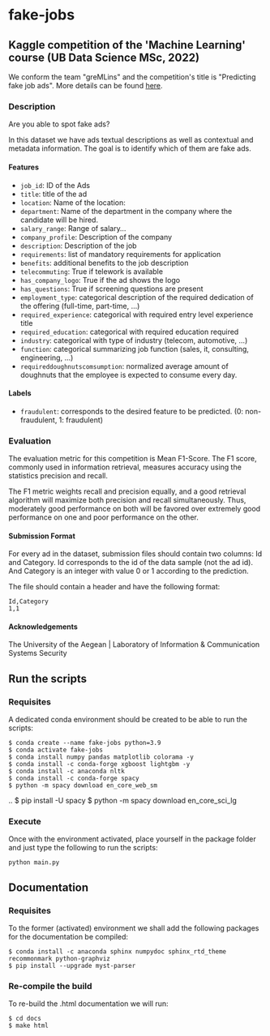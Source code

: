 # fake-jobs

## Kaggle competition of the 'Machine Learning' course (UB Data Science MSc, 2022)

We conform the team "greMLins" and the competition's title is "Predicting fake job ads". More details can be found [here](https://www.kaggle.com/competitions/inclassfakejobs/overview/).

### Description

Are you able to spot fake ads?

In this dataset we have ads textual descriptions as well as contextual and metadata information. The goal is to identify which of them are fake ads.

#### Features

- ``job_id``: ID of the Ads
- ``title``: title of the ad
- ``location``: Name of the location: 
- ``department``: Name of the department in the company where the candidate will be hired.
- ``salary_range``: Range of salary…
- ``company_profile``: Description of the company
- ``description``: Description of the job
- ``requirements``: list of mandatory requirements for application
- ``benefits``: additional benefits to the job description
- ``telecommuting``: True if telework is available
- ``has_company_logo``: True if the ad shows the logo
- ``has_questions``: True if screening questions are present
- ``employment_type``: categorical description of the required dedication of the offering (full-time, part-time, …)
- ``required_experience``: categorical with required entry level experience title
- ``required_education``: categorical with required education required
- ``industry``: categorical with type of industry (telecom, automotive, …)
- ``function``: categorical summarizing job function (sales, it, consulting, engineering, …)
- ``requireddoughnutscomsumption``: normalized average amount of doughnuts that the employee is expected to consume every day.

#### Labels
- ``fraudulent``: corresponds to the desired feature to be predicted. (0: non-fraudulent, 1: fraudulent)

### Evaluation

The evaluation metric for this competition is Mean F1-Score. The F1 score, commonly used in information retrieval, measures accuracy using the statistics precision and recall.

The F1 metric weights recall and precision equally, and a good retrieval algorithm will maximize both precision and recall simultaneously. Thus, moderately good performance on both will be favored over extremely good performance on one and poor performance on the other.

#### Submission Format
For every ad in the dataset, submission files should contain two columns: Id and Category. Id corresponds to the id of the data sample (not the ad id). And Category is an integer with value 0 or 1 according to the prediction.

The file should contain a header and have the following format:

```console
Id,Category
1,1
```

#### Acknowledgements
The University of the Aegean | Laboratory of Information & Communication Systems Security

## Run the scripts

### Requisites

A dedicated conda environment should be created to be able to run the scripts:

```console
$ conda create --name fake-jobs python=3.9
$ conda activate fake-jobs 
$ conda install numpy pandas matplotlib colorama -y
$ conda install -c conda-forge xgboost lightgbm -y
$ conda install -c anaconda nltk
$ conda install -c conda-forge spacy
$ python -m spacy download en_core_web_sm
```

..
    $ pip install -U spacy
    $ python -m spacy download en_core_sci_lg

### Execute

Once with the environment activated, place yourself in the package folder and just type the following to run the scripts:
```console
python main.py
```

## Documentation

### Requisites

To the former (activated) environment we shall add the following packages for the documentation be compiled:

```console
$ conda install -c anaconda sphinx numpydoc sphinx_rtd_theme recommonmark python-graphviz 
$ pip install --upgrade myst-parser
```

### Re-compile the build

To re-build the .html documentation we will run:
 ```console
$ cd docs
$ make html
```


